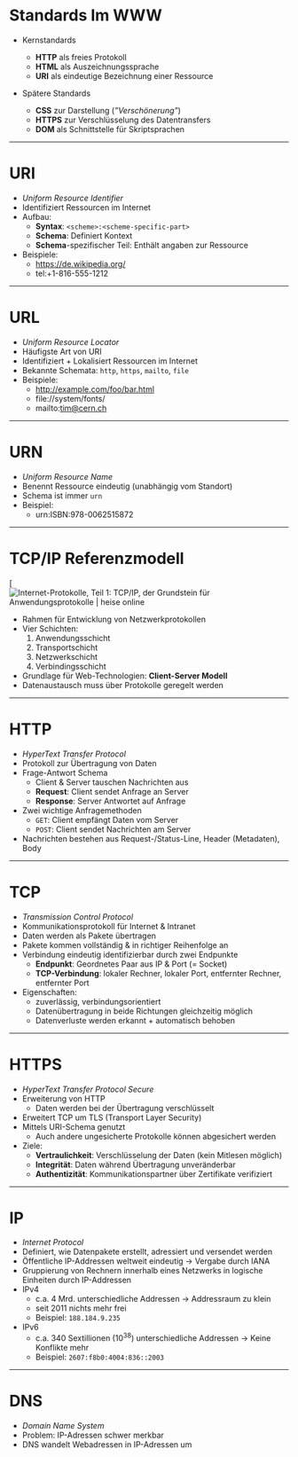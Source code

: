 # Standards Im WWW

- Kernstandards
	- **HTTP** als freies Protokoll
	- **HTML** als Auszeichnungssprache
	- **URI** als eindeutige Bezeichnung einer Ressource

- Spätere Standards
	- **CSS** zur Darstellung (_”Verschönerung”_)
	- **HTTPS** zur Verschlüsselung des Datentransfers
	- **DOM** als Schnittstelle für Skriptsprachen

---
# URI

- *Uniform Resource Identifier*
- Identifiziert Ressourcen im Internet
- Aufbau:
	- **Syntax**: `<scheme>:<scheme-specific-part>`
	- **Schema**: Definiert Kontext
	- **Schema**-spezifischer Teil: Enthält angaben zur Ressource
- Beispiele:
	- https://de.wikipedia.org/
	- tel:+1-816-555-1212

---
# URL

- *Uniform Resource Locator*
- Häufigste Art von URI
- Identifiziert + Lokalisiert Ressourcen im Internet
- Bekannte Schemata: `http`, `https`, `mailto`, `file`
- Beispiele: 
	- http://example.com/foo/bar.html
	- file://system/fonts/
	- mailto:tim@cern.ch

---
# URN

- *Uniform Resource Name*
- Benennt Ressource eindeutig (unabhängig vom Standort)
- Schema ist immer `urn`
- Beispiel:
	- urn:ISBN:978-0062515872

---
# TCP/IP Referenzmodell

[![Internet-Protokolle, Teil 1: TCP/IP, der Grundstein für  Anwendungsprotokolle | heise online](https://www.heise.de/imgs/18/1/4/3/3/4/1/8/Abb1_Network_Layer-bc2a5fa55308d5c0.png)
- Rahmen für Entwicklung von Netzwerkprotokollen
- Vier Schichten:
	1. Anwendungsschicht
	2. Transportschicht
	3. Netzwerkschicht
	4. Verbindingsschicht
- Grundlage für Web-Technologien: **Client-Server Modell**
- Datenaustausch muss über Protokolle geregelt werden

---
# HTTP

- *HyperText Transfer Protocol*
- Protokoll zur Übertragung von Daten
- Frage-Antwort Schema
	- Client & Server tauschen Nachrichten aus
	- **Request**: Client sendet Anfrage an Server
	- **Response**: Server Antwortet auf Anfrage
- Zwei wichtige Anfragemethoden
	- `GET`: Client empfängt Daten vom Server
	- `POST`: Client sendet Nachrichten am Server
- Nachrichten bestehen aus Request-/Status-Line, Header (Metadaten), Body

---
# TCP

- *Transmission Control Protocol*
- Kommunikationsprotokoll für Internet & Intranet
- Daten werden als Pakete übertragen
- Pakete kommen vollständig & in richtiger Reihenfolge an
- Verbindung eindeutig identifizierbar durch zwei Endpunkte
	- **Endpunkt**: Geordnetes Paar aus IP & Port (= Socket)
	- **TCP-Verbindung**: lokaler Rechner, lokaler Port, entfernter Rechner, entfernter Port
- Eigenschaften:
	- zuverlässig, verbindungsorientiert
	- Datenübertragung in beide Richtungen gleichzeitig möglich
	- Datenverluste werden erkannt + automatisch behoben

---
# HTTPS

- *HyperText Transfer Protocol Secure*
- Erweiterung von HTTP
	- Daten werden bei der Übertragung verschlüsselt
- Erweitert TCP um TLS (Transport Layer Security)
- Mittels URI-Schema genutzt 
	- Auch andere ungesicherte Protokolle können abgesichert werden
- Ziele:
	- **Vertraulichkeit**: Verschlüsselung der Daten (kein Mitlesen möglich)
	- **Integrität**: Daten während Übertragung unveränderbar
	- **Authentizität**: Kommunikationspartner über Zertifikate verifiziert

---
# IP

- *Internet Protocol*
- Definiert, wie Datenpakete erstellt, adressiert und versendet werden
- Öffentliche IP-Addressen weltweit eindeutig → Vergabe durch IANA
- Gruppierung von Rechnern innerhalb eines Netzwerks in logische Einheiten durch IP-Addressen
- IPv4
    - c.a. 4 Mrd. unterschiedliche Addressen → Addressraum zu klein
    - seit 2011 nichts mehr frei
    - Beispiel: `188.184.9.235`
- IPv6
	- c.a. 340 Sextillionen ($10^{38}$) unterschiedliche Addressen → Keine Konflikte mehr
	- Beispiel: `2607:f8b0:4004:836::2003`

---
# DNS

- *Domain Name System*
- Problem: IP-Adressen schwer merkbar
- DNS wandelt Webadressen in IP-Adressen um